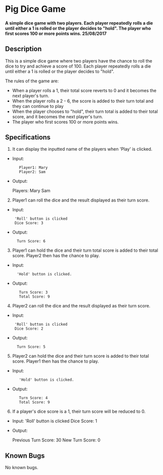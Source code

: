 # Pig Dice Game

#### A simple dice game with two players. Each player repeatedly rolls a die until either a 1 is rolled or the player decides to "hold". The player who first scores 100 or more points wins. 25/08/2017

## Description

This is a simple dice game where two players have the chance to roll the dice to try and achieve a score of 100. Each player repeatedly rolls a die until either a 1 is rolled or the player decides to "hold".

The rules of the game are:

-   When a player rolls a 1, their total score reverts to 0 and it becomes the next player's turn.
-   When the player rolls a 2 - 6, the score is added to their turn total and they can continue to play
-   When the player chooses to "hold", their turn total is added to their total score, and it becomes the next player's turn.
-   The player who first scores 100 or more points wins.

## Specifications

1. It can display the inputted name of the players when 'Play' is clicked.

-   Input:

           Player1: Mary
           Player2: Sam

-   Output:
      
     Players: Mary Sam

2.  Player1 can roll the dice and the result displayed as their turn score.

-   Input:

         'Roll' button is clicked
         Dice Score: 3

-   Output:

          Turn Score: 6

3. Player1 can hold the dice and their turn total score is added to their total score. Player2 then has the chance to play.

-   Input:

          'Hold' button is clicked.

-   Output:

           Turn Score: 3
           Total Score: 9


4. Player2 can roll the dice and the result displayed as their turn score.

-   Input:

         'Roll' button is clicked
         Dice Score: 2

-   Output:

          Turn Score: 5

5. Player2 can hold the dice and their turn score is added to their total score. Player1 then has the chance to play.

-   Input:

           'Hold' button is clicked.

-   Output:

           Turn Score: 4
           Total Score: 9


6. If a player's dice score is a 1, their turn score will be reduced to 0.

-   Input:
            'Roll' button is clicked
            Dice Score: 1
-   Output:
      
     Previous Turn Score: 30
    New Turn Score: 0

## Known Bugs

No known bugs.
